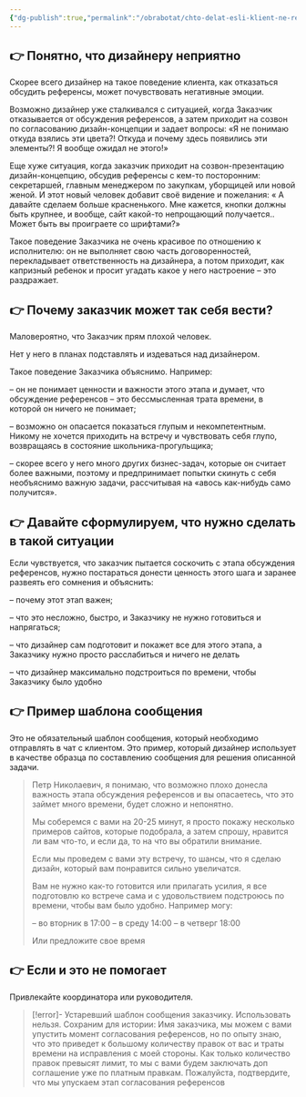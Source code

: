 ```yaml
---
{"dg-publish":true,"permalink":"/obrabotat/chto-delat-esli-klient-ne-reagiruet-na-referensy-i-govorit-pridumajte-chto-nibud-sami-vy-zhe-speczialisty/"}
---
```



## 👉 Понятно, что дизайнеру неприятно

Скорее всего дизайнер на такое поведение клиента, как отказаться обсудить референсы, может почувствовать негативные эмоции.

Возможно дизайнер уже сталкивался с ситуацией, когда Заказчик отказывается от обсуждения референсов, а затем приходит на созвон по согласованию дизайн-концепции и задает вопросы: «Я не понимаю откуда взялись эти цвета?! Откуда и почему здесь появились эти элементы?! Я вообще ожидал не этого!»

Еще хуже ситуация, когда заказчик приходит на созвон-презентацию дизайн-концепцию, обсудив референсы с кем-то посторонним: секретаршей, главным менеджером по закупкам, уборщицей или новой женой. И этот новый человек добавит своё видение и пожелания: « А давайте сделаем больше красненького. Мне кажется, кнопки должны быть крупнее, и вообще, сайт какой-то непрощающий получается.. Может быть вы проиграете со шрифтами?»

Такое поведение Заказчика не очень красивое по отношению к исполнителю: он не выполняет свою часть договоренностей, перекладывает ответственность на дизайнера, а потом приходит, как капризный ребенок и просит угадать какое у него настроение – это раздражает.

## 👉 Почему заказчик может так себя вести?

Маловероятно, что Заказчик прям плохой человек.

Нет у него в планах подставлять и издеваться над дизайнером.

Такое поведение Заказчика объяснимо. Например: 

– он не понимает ценности и важности этого этапа и думает, что обсуждение референсов – это бессмысленная трата времени, в которой он ничего не понимает;

– возможно он опасается показаться глупым и некомпетентным. Никому не хочется приходить на встречу и чувствовать себя глупо, возвращаясь в состояние школьника-прогульщика;

– скорее всего у него много других бизнес-задач, которые он считает более важными, поэтому и предпринимает попытки скинуть с себя необъяснимо важную задачи, рассчитывая на «авось как-нибудь само получится».

## 👉 Давайте сформулируем, что нужно сделать в такой ситуации

Если чувствуется, что заказчик пытается соскочить с этапа обсуждения референсов, нужно постараться донести ценность этого шага и заранее развеять его сомнения и объяснить:

– почему этот этап важен;

– что это несложно, быстро, и Заказчику не нужно готовиться и напрягаться;

– что дизайнер сам подготовит и покажет все для этого этапа, а Заказчику нужно просто расслабиться и ничего не делать

– что дизайнер максимально подстроиться по времени, чтобы Заказчику было удобно

## **👉 Пример шаблона сообщения**

Это не обязательный шаблон сообщения, который необходимо отправлять в чат с клиентом. Это пример, который дизайнер использует в качестве образца по составлению сообщения для решения описанной задачи.

> Петр Николаевич, я понимаю, что возможно плохо донесла важность этапа обсуждения референсов и вы опасаетесь, что это займет много времени, будет сложно и непонятно.
> 
> Мы соберемся с вами на 20-25 минут, я просто покажу несколько примеров сайтов, которые подобрала, а затем спрошу, нравится ли вам что-то, и если да, то на что вы обратили внимание.
> 
> Если мы проведем с вами эту встречу, то шансы, что я сделаю дизайн, который вам понравится сильно увеличатся.
> 
> Вам не нужно как-то готовится или прилагать усилия, я все подготовлю ко встрече сама и с удовольствием подстроюсь по времени, чтобы вам было удобно. Например могу:
> 
> – во вторник в 17:00
> – в среду 14:00
> – в четверг 18:00 
> 
> Или предложите свое время


## 👉 Если и это не помогает
Привлекайте координатора или руководителя.



> [!error]- Устаревший шаблон сообщения заказчику. Использовать нельзя. Сохраним для истории:
> Имя заказчика, мы можем с вами упустить момент согласования референсов, но по опыту знаю, что это приведет к большому количеству правок от вас и траты времени на исправления с моей стороны. Как только количество правок превысят лимит, то мы с вами будем заключать доп соглашение уже по платным правкам. Пожалуйста, подтвердите, что мы упускаем этап согласования референсов

